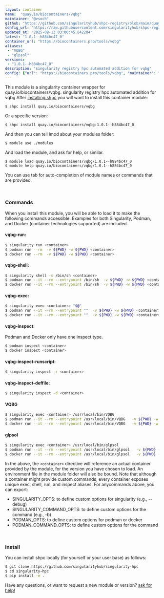 ```yaml
---
layout: container
name:  "quay.io/biocontainers/vqbg"
maintainer: "@vsoch"
github: "https://github.com/singularityhub/shpc-registry/blob/main/quay.io/biocontainers/vqbg/container.yaml"
config_url: "https://raw.githubusercontent.com/singularityhub/shpc-registry/main/quay.io/biocontainers/vqbg/container.yaml"
updated_at: "2025-09-13 03:00:45.842204"
latest: "1.0.1--h884bc47_0"
container_url: "https://biocontainers.pro/tools/vqbg"
aliases:
 - "VQBG"
 - "glpsol"
versions:
 - "1.0.1--h884bc47_0"
description: "singularity registry hpc automated addition for vqbg"
config: {"url": "https://biocontainers.pro/tools/vqbg", "maintainer": "@vsoch", "description": "singularity registry hpc automated addition for vqbg", "latest": {"1.0.1--h884bc47_0": "sha256:f7f9d59736afca3e26ed7c91b2c6c5cd651e5b509a80556e27cb5f69a91027de"}, "tags": {"1.0.1--h884bc47_0": "sha256:f7f9d59736afca3e26ed7c91b2c6c5cd651e5b509a80556e27cb5f69a91027de"}, "docker": "quay.io/biocontainers/vqbg", "aliases": {"VQBG": "/usr/local/bin/VQBG", "glpsol": "/usr/local/bin/glpsol"}}
---
```


This module is a singularity container wrapper for quay.io/biocontainers/vqbg.
singularity registry hpc automated addition for vqbg
After [installing shpc](#install) you will want to install this container module:


```bash
$ shpc install quay.io/biocontainers/vqbg
```

Or a specific version:

```bash
$ shpc install quay.io/biocontainers/vqbg:1.0.1--h884bc47_0
```

And then you can tell lmod about your modules folder:

```bash
$ module use ./modules
```

And load the module, and ask for help, or similar.

```bash
$ module load quay.io/biocontainers/vqbg/1.0.1--h884bc47_0
$ module help quay.io/biocontainers/vqbg/1.0.1--h884bc47_0
```

You can use tab for auto-completion of module names or commands that are provided.

<br>

### Commands

When you install this module, you will be able to load it to make the following commands accessible.
Examples for both Singularity, Podman, and Docker (container technologies supported) are included.

#### vqbg-run:

```bash
$ singularity run <container>
$ podman run --rm  -v ${PWD} -w ${PWD} <container>
$ docker run --rm  -v ${PWD} -w ${PWD} <container>
```

#### vqbg-shell:

```bash
$ singularity shell -s /bin/sh <container>
$ podman run --it --rm --entrypoint /bin/sh  -v ${PWD} -w ${PWD} <container>
$ docker run --it --rm --entrypoint /bin/sh  -v ${PWD} -w ${PWD} <container>
```

#### vqbg-exec:

```bash
$ singularity exec <container> "$@"
$ podman run --it --rm --entrypoint ""  -v ${PWD} -w ${PWD} <container> "$@"
$ docker run --it --rm --entrypoint ""  -v ${PWD} -w ${PWD} <container> "$@"
```

#### vqbg-inspect:

Podman and Docker only have one inspect type.

```bash
$ podman inspect <container>
$ docker inspect <container>
```

#### vqbg-inspect-runscript:

```bash
$ singularity inspect -r <container>
```

#### vqbg-inspect-deffile:

```bash
$ singularity inspect -d <container>
```


#### VQBG

```bash
$ singularity exec <container> /usr/local/bin/VQBG
$ podman run --it --rm --entrypoint /usr/local/bin/VQBG   -v ${PWD} -w ${PWD} <container> -c " $@"
$ docker run --it --rm --entrypoint /usr/local/bin/VQBG   -v ${PWD} -w ${PWD} <container> -c " $@"
```


#### glpsol

```bash
$ singularity exec <container> /usr/local/bin/glpsol
$ podman run --it --rm --entrypoint /usr/local/bin/glpsol   -v ${PWD} -w ${PWD} <container> -c " $@"
$ docker run --it --rm --entrypoint /usr/local/bin/glpsol   -v ${PWD} -w ${PWD} <container> -c " $@"
```



In the above, the `<container>` directive will reference an actual container provided
by the module, for the version you have chosen to load. An environment file in the
module folder will also be bound. Note that although a container
might provide custom commands, every container exposes unique exec, shell, run, and
inspect aliases. For anycommands above, you can export:

 - SINGULARITY_OPTS: to define custom options for singularity (e.g., --debug)
 - SINGULARITY_COMMAND_OPTS: to define custom options for the command (e.g., -b)
 - PODMAN_OPTS: to define custom options for podman or docker
 - PODMAN_COMMAND_OPTS: to define custom options for the command

<br>

### Install

You can install shpc locally (for yourself or your user base) as follows:

```bash
$ git clone https://github.com/singularityhub/singularity-hpc
$ cd singularity-hpc
$ pip install -e .
```

Have any questions, or want to request a new module or version? [ask for help!](https://github.com/singularityhub/singularity-hpc/issues)